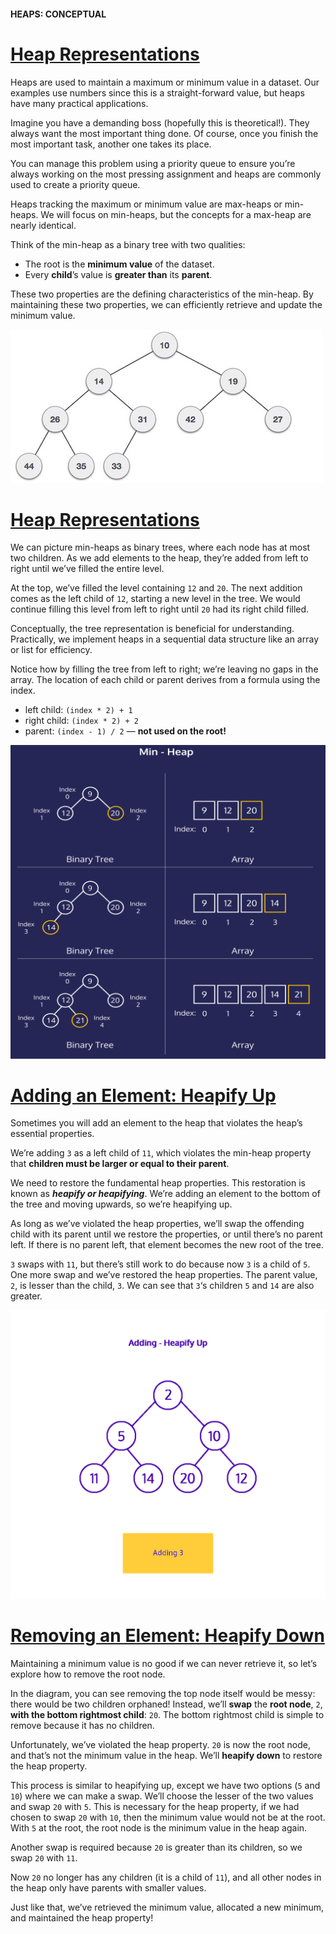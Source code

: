#### HEAPS: CONCEPTUAL

# [Heap Representations](https://www.codecademy.com/courses/complex-data-structures/lessons/conceptual-heaps/exercises/conceptual-heaps-representation)

Heaps are used to maintain a maximum or minimum value in a dataset. 
Our examples use numbers since this is a straight-forward value, but heaps have many practical applications.

Imagine you have a demanding boss (hopefully this is theoretical!). 
They always want the most important thing done. 
Of course, once you finish the most important task, another one takes its place.

You can manage this problem using a priority queue to ensure you’re always working on the most pressing assignment and heaps are commonly used to create a priority queue.

Heaps tracking the maximum or minimum value are max-heaps or min-heaps. 
We will focus on min-heaps, but the concepts for a max-heap are nearly identical.

Think of the min-heap as a binary tree with two qualities:
* The root is the **minimum value** of the dataset.
* Every **child**’s value is **greater than** its **parent**.

These two properties are the defining characteristics of the min-heap. 
By maintaining these two properties, we can efficiently retrieve and update the minimum value.

![Min Heap Example](min_heap_example.jpg)

# [Heap Representations](https://www.codecademy.com/courses/complex-data-structures/lessons/conceptual-heaps/exercises/conceptual-heaps-representation)

We can picture min-heaps as binary trees, where each node has at most two children. 
As we add elements to the heap, they’re added from left to right until we’ve filled the entire level.

At the top, we’ve filled the level containing `12` and `20`. 
The next addition comes as the left child of `12`, starting a new level in the tree. 
We would continue filling this level from left to right until `20` had its right child filled.

Conceptually, the tree representation is beneficial for understanding. 
Practically, we implement heaps in a sequential data structure like an array or list for efficiency.

Notice how by filling the tree from left to right; 
we’re leaving no gaps in the array. 
The location of each child or parent derives from a formula using the index.
* left child: `(index * 2) + 1`
* right child: `(index * 2) + 2`
* parent: `(index - 1) / 2` — **not used on the root!**

![Heap representation](heap-representation.svg)

# [Adding an Element: Heapify Up](https://www.codecademy.com/courses/complex-data-structures/lessons/conceptual-heaps/exercises/conceptual-heaps-heapify-up)

Sometimes you will add an element to the heap that violates the heap’s essential properties.

We’re adding `3` as a left child of `11`, which violates the min-heap property that **children must be larger or equal to their parent**.

We need to restore the fundamental heap properties. 
This restoration is known as ***heapify or heapifying***. 
We’re adding an element to the bottom of the tree and moving upwards, so we’re heapifying up.

As long as we’ve violated the heap properties, we’ll swap the offending child with its parent until we restore the properties, or until there’s no parent left. 
If there is no parent left, that element becomes the new root of the tree.

`3` swaps with `11`, but there’s still work to do because now `3` is a child of `5`. 
One more swap and we’ve restored the heap properties. 
The parent value, `2`, is lesser than the child, `3`. 
We can see that `3`‘s children `5` and `14` are also greater.

![Heapify Up](ezgif-7-7faca666dd71.gif)

# [Removing an Element: Heapify Down](https://www.codecademy.com/courses/complex-data-structures/lessons/conceptual-heaps/exercises/conceptual-heaps-heapify-down)

Maintaining a minimum value is no good if we can never retrieve it, so let’s explore how to remove the root node.

In the diagram, you can see removing the top node itself would be messy: there would be two children orphaned! 
Instead, we’ll **swap** the **root node**, `2`, **with the bottom rightmost child**: `20`. 
The bottom rightmost child is simple to remove because it has no children.

Unfortunately, we’ve violated the heap property. 
`20` is now the root node, and that’s not the minimum value in the heap. 
We’ll **heapify down** to restore the heap property.

This process is similar to heapifying up, except we have two options (`5` and `10`) where we can make a swap. 
We’ll choose the lesser of the two values and swap `20` with `5`. 
This is necessary for the heap property, if we had chosen to swap `20` with `10`, then the minimum value would not be at the root. 
With `5` at the root, the root node is the minimum value in the heap again.

Another swap is required because `20` is greater than its children, so we swap `20` with `11`.

Now `20` no longer has any children (it is a child of `11`), and all other nodes in the heap only have parents with smaller values.

Just like that, we’ve retrieved the minimum value, allocated a new minimum, and maintained the heap property!
